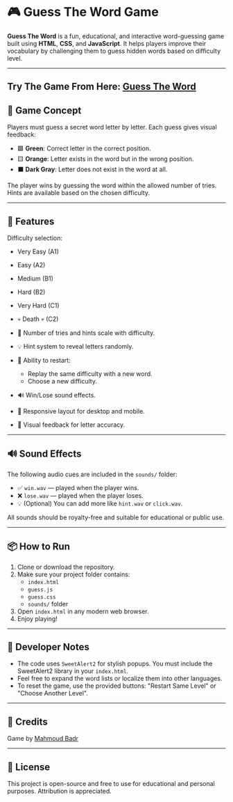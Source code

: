 # 🎮 Guess The Word Game

**Guess The Word** is a fun, educational, and interactive word-guessing game built using **HTML**, **CSS**, and **JavaScript**. It helps players improve their vocabulary by challenging them to guess hidden words based on difficulty level.

---
Try The Game From Here: [Guess The Word](https://mahmoudbadrali.github.io/Guess-The-Word-Game/)
---

## 📌 Game Concept

Players must guess a secret word letter by letter. Each guess gives visual feedback:

- 🟩 **Green**: Correct letter in the correct position.
- 🟨 **Orange**: Letter exists in the word but in the wrong position.
- ⬛ **Dark Gray**: Letter does not exist in the word at all.

The player wins by guessing the word within the allowed number of tries. Hints are available based on the chosen difficulty.

---

## 🚀 Features

Difficulty selection:
  - Very Easy (A1)
  - Easy (A2)
  - Medium (B1)
  - Hard (B2)
  - Very Hard (C1)
  - 💀 Death 💀 (C2)

- 🎯 Number of tries and hints scale with difficulty.
- 💡 Hint system to reveal letters randomly.
- 🔄 Ability to restart:
  - Replay the same difficulty with a new word.
  - Choose a new difficulty.
- 🔊 Win/Lose sound effects.
- 📱 Responsive layout for desktop and mobile.
- 🎨 Visual feedback for letter accuracy.

---

## 🔊 Sound Effects

The following audio cues are included in the `sounds/` folder:

- ✅ `win.wav` — played when the player wins.
- ❌ `lose.wav` — played when the player loses.
- 💡 (Optional) You can add more like `hint.wav` or `click.wav`.

All sounds should be royalty-free and suitable for educational or public use.

---

## 📦 How to Run

1. Clone or download the repository.
2. Make sure your project folder contains:
   - `index.html`
   - `guess.js`
   - `guess.css`
   - `sounds/` folder
3. Open `index.html` in any modern web browser.
4. Enjoy playing!

---

## 📘 Developer Notes

- The code uses `SweetAlert2` for stylish popups. You must include the SweetAlert2 library in your `index.html`.
- Feel free to expand the word lists or localize them into other languages.
- To reset the game, use the provided buttons: "Restart Same Level" or "Choose Another Level".

---

## 📧 Credits

Game by [Mahmoud Badr](mailto:mahmoudbadrali15@gmail.com)

---

## 📝 License

This project is open-source and free to use for educational and personal purposes. Attribution is appreciated.

